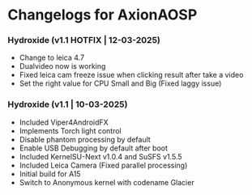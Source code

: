 # Changelogs for AxionAOSP
### Hydroxide (v1.1 HOTFIX | 12-03-2025)
- Change to leica 4.7
- Dualvideo now is working
- Fixed leica cam freeze issue when clicking result after take a video
- Set the right value for CPU Small and Big (Fixed laggy issue)

### Hydroxide (v1.1 | 10-03-2025)
- Included Viper4AndroidFX
- Implements Torch light control
- Disable phantom processing by default
- Enable USB Debugging by default after boot
- Included KernelSU-Next v1.0.4 and SuSFS v1.5.5
- Included Leica Camera (Fixed parallel processing)
- Initial build for A15
- Switch to Anonymous kernel with codename Glacier
